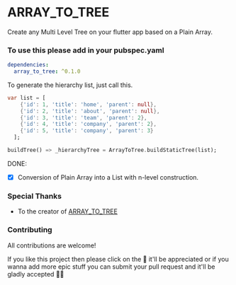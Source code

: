 # ARRAY_TO_TREE
Create any Multi Level Tree on your flutter app based on a Plain Array.

### To use this please add in your **pubspec.yaml**


```yaml
dependencies:
  array_to_tree: ^0.1.0
```

To generate the hierarchy list, just call this.

```dart
var list = [
    {'id': 1, 'title': 'home', 'parent': null},
    {'id': 2, 'title': 'about', 'parent': null},
    {'id': 3, 'title': 'team', 'parent': 2},
    {'id': 4, 'title': 'company', 'parent': 2},
    {'id': 5, 'title': 'company', 'parent': 3}
  ];

buildTree() => _hierarchyTree = ArrayToTree.buildStaticTree(list);
```



DONE:
- [x] Conversion of Plain Array into a List with n-level construction.


### Special Thanks

- To the creator of [ARRAY_TO_TREE](https://github.com/alferov/array-to-tree)

### Contributing

All contributions are welcome!

If you like this project then please click on the :star2: it'll be appreciated or if you wanna add more epic stuff you can submit your pull request and it'll be gladly accepted :ok_man:
